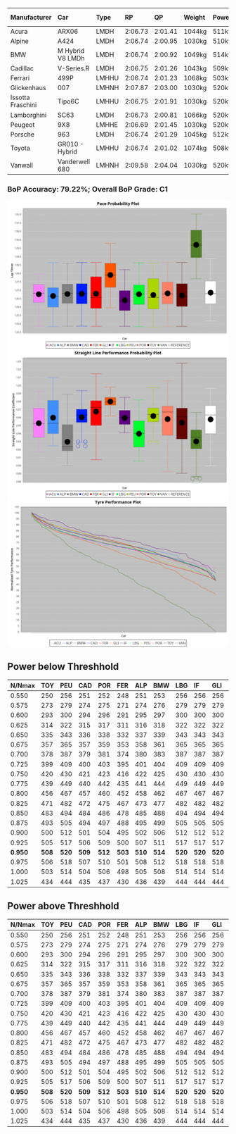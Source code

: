 |Manufacturer|Car|Type|RP|QP|Weight|Power¹|Threshhold|PINC|Power²|E/Stint|AVG Vmax|FDS|RDLC|L/Stint|BOP-Grade|ModelAccuracy|ModelPoints|Match%|
|:-|:-|:-|:-|:-|:-|:-|:-|:-|:-|:-|:-|:-|:-|:-|:-|:-|:-|:-|
|Acura|ARX06|LMDH|2:06.73|2:01.41|1044kg|511kw|210.0kph|0%|511kw|904MJ|303.41kph|-|1.02|25|-C2|100.00%|995|72.91%|
|Alpine|A424|LMDH|2:06.74|2:00.95|1030kg|510kw|210.0kph|0%|510kw|900MJ|304.95kph|-|1.03|25|~A1|81.46%|523|97.04%|
|BMW|M Hybrid V8 LMDh|LMDH|2:06.74|2:00.92|1049kg|514kw|210.0kph|0%|514kw|898MJ|299.75kph|-|1.02|25|-B1|98.60%|1690|87.35%|
|Cadillac|V-Series.R|LMDH|2:06.75|2:01.26|1043kg|509kw|210.0kph|0%|509kw|883MJ|303.70kph|-|1.02|25|-B1|98.38%|1765|88.87%|
|Ferrari|499P|LMHHU|2:06.74|2:01.23|1068kg|503kw|210.0kph|0%|503kw|886MJ|304.25kph|190kph|1.02|25|-A2|92.24%|2247|91.36%|
|Glickenhaus|007|LMHNH|2:07.87|2:03.00|1030kg|520kw|210.0kph|0%|520kw|913MJ|308.85kph|-|0.96|25|+E2|96.18%|554|54.30%|
|Issotta Fraschini|Tipo6C|LMHHU|2:06.75|2:01.91|1030kg|520kw|210.0kph|0%|520kw|917MJ|305.63kph|150kph|1.08|25|+A2|66.67%|96|92.69%|
|Lamborghini|SC63|LMDH|2:06.73|2:00.81|1066kg|520kw|210.0kph|0%|520kw|902MJ|301.19kph|-|1.02|25|-B1|96.77%|419|88.53%|
|Peugeot|9X8|LMHHE|2:06.69|2:01.45|1030kg|520kw|210.0kph|0%|520kw|910MJ|305.47kph|100kph|1.04|25|-A2|87.65%|1795|91.48%|
|Porsche|963|LMDH|2:06.74|2:01.29|1045kg|512kw|210.0kph|0%|512kw|895MJ|304.28kph|-|1.02|25|-B1|96.81%|5438|89.28%|
|Toyota|GR010 - Hybrid|LMHHU|2:06.74|2:01.02|1074kg|508kw|210.0kph|0%|508kw|901MJ|302.24kph|190kph|1.02|25|-A2|86.04%|1751|94.80%|
|Vanwall|Vanderwell 680|LMHNH|2:09.58|2:04.04|1030kg|520kw|210.0kph|0%|520kw|901MJ|300.09kph|-|1.02|25|+Ω1|91.42%|501|1.97%|

### BoP Accuracy: 79.22%; Overall BoP Grade: C1
![PACECHART](./IMG/AUTO.png)
![STRAIGHTLINEPERFORMANCECHART](./IMG/AUTO_sp.png)
![TYREPERFORMANCECHART](./IMG/AUTO_tw.png)

## Power below Threshhold
|N/Nmax|TOY|PEU|CAD|POR|FER|ALP|BMW|LBG|IF|GLI|VAN|ACU|
|:-|:-|:-|:-|:-|:-|:-|:-|:-|:-|:-|:-|:-|
|0.550|250|256|251|252|248|251|253|256|256|256|256|252|
|0.575|273|279|274|275|271|274|276|279|279|279|279|275|
|0.600|293|300|294|296|291|295|297|300|300|300|300|295|
|0.625|314|322|315|317|311|316|318|322|322|322|322|316|
|0.650|335|343|336|338|332|337|339|343|343|343|343|337|
|0.675|357|365|357|359|353|358|361|365|365|365|365|359|
|0.700|378|387|379|381|374|380|383|387|387|387|387|380|
|0.725|399|409|400|403|395|401|404|409|409|409|409|402|
|0.750|420|430|421|423|416|422|425|430|430|430|430|422|
|0.775|439|449|440|442|435|441|444|449|449|449|449|441|
|0.800|456|467|457|460|452|458|462|467|467|467|467|459|
|0.825|471|482|472|475|467|473|477|482|482|482|482|474|
|0.850|483|494|484|486|478|485|488|494|494|494|494|485|
|0.875|493|505|494|497|488|495|499|505|505|505|505|496|
|0.900|500|512|501|504|495|502|506|512|512|512|512|503|
|0.925|505|517|506|509|500|507|511|517|517|517|517|508|
|**0.950**|**508**|**520**|**509**|**512**|**503**|**510**|**514**|**520**|**520**|**520**|**520**|**511**|
|0.975|506|518|507|510|501|508|512|518|518|518|518|509|
|1.000|503|514|504|506|498|505|508|514|514|514|514|505|
|1.025|434|444|435|437|430|436|439|444|444|444|444|436|

## Power above Threshhold
|N/Nmax|TOY|PEU|CAD|POR|FER|ALP|BMW|LBG|IF|GLI|VAN|ACU|
|:-|:-|:-|:-|:-|:-|:-|:-|:-|:-|:-|:-|:-|
|0.550|250|256|251|252|248|251|253|256|256|256|256|252|
|0.575|273|279|274|275|271|274|276|279|279|279|279|275|
|0.600|293|300|294|296|291|295|297|300|300|300|300|295|
|0.625|314|322|315|317|311|316|318|322|322|322|322|316|
|0.650|335|343|336|338|332|337|339|343|343|343|343|337|
|0.675|357|365|357|359|353|358|361|365|365|365|365|359|
|0.700|378|387|379|381|374|380|383|387|387|387|387|380|
|0.725|399|409|400|403|395|401|404|409|409|409|409|402|
|0.750|420|430|421|423|416|422|425|430|430|430|430|422|
|0.775|439|449|440|442|435|441|444|449|449|449|449|441|
|0.800|456|467|457|460|452|458|462|467|467|467|467|459|
|0.825|471|482|472|475|467|473|477|482|482|482|482|474|
|0.850|483|494|484|486|478|485|488|494|494|494|494|485|
|0.875|493|505|494|497|488|495|499|505|505|505|505|496|
|0.900|500|512|501|504|495|502|506|512|512|512|512|503|
|0.925|505|517|506|509|500|507|511|517|517|517|517|508|
|**0.950**|**508**|**520**|**509**|**512**|**503**|**510**|**514**|**520**|**520**|**520**|**520**|**511**|
|0.975|506|518|507|510|501|508|512|518|518|518|518|509|
|1.000|503|514|504|506|498|505|508|514|514|514|514|505|
|1.025|434|444|435|437|430|436|439|444|444|444|444|436|
